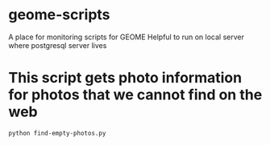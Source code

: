 # geome-scripts
A place for monitoring scripts for GEOME
Helpful to run on local server where postgresql server lives

# This script gets photo information for photos that we cannot find on the web
```
python find-empty-photos.py
```

